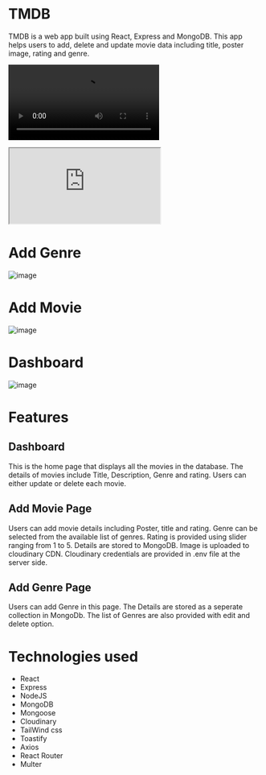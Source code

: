 # TMDB

TMDB is a web app built using React, Express and MongoDB. This app helps users to add, delete and update movie data including title, poster image, rating and genre.

<video src="https://github.com/shincyshnz/movie-cms/Screencast%20from%2002-08-23%2006_19_36%20PM%20IST.mp4" controls title="Working Video"></video>

<iframe src="https://github.com/shincyshnz/movie-cms/Screencast%20from%2002-08-23%2006_19_36%20PM%20IST.mp4" title="W3Schools Free Online Web Tutorials"></iframe>

# Add Genre
![image](https://github.com/shincyshnz/movie-cms/assets/48871950/0c2d4a21-1fbd-45c2-a3b3-b778249749b3)

# Add Movie
![image](https://github.com/shincyshnz/movie-cms/assets/48871950/38f68b41-1ca4-42d0-bebc-8d1716d89f3c)

# Dashboard
![image](https://github.com/shincyshnz/movie-cms/assets/48871950/9e8e2dff-dfa4-4104-8c20-6b9858575039)

# Features

## Dashboard
This is the home page that displays all the movies in the database. The details of movies include Title, Description, Genre and rating. Users can either update or delete each movie.

## Add Movie Page
Users can add movie details including Poster, title and rating. Genre can be selected from the available list of genres. Rating is provided using slider ranging from 1 to 5. Details are stored to MongoDB. Image is uploaded to cloudinary CDN. Cloudinary credentials are provided in .env file at the server side. 

## Add Genre Page
Users can add Genre in this page. The Details are stored as a seperate collection in MongoDb. The list of Genres are also provided with edit and delete option.

# Technologies used
- React
- Express
- NodeJS
- MongoDB
- Mongoose
- Cloudinary
- TailWind css
- Toastify
- Axios
- React Router
- Multer

